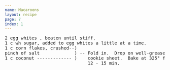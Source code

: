 ```yaml
---
name: Macaroons
layout: recipe
page: 7
index: 1
---
```


<pre>
2 egg whites , beaten until stiff.
1 c wh sugar, added to egg whites a little at a time.
1 c corn flakes, crushed--) 
pinch of salt             ) -- Fold in.  Drop on well-greased
1 c coconut ------------- )    cookie sheet.  Bake at 325° for
                               12 - 15 min.
</pre>
